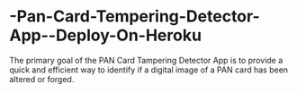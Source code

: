 # -Pan-Card-Tempering-Detector-App--Deploy-On-Heroku
The primary goal of the PAN Card Tampering Detector App is to provide a quick and efficient way to identify if a digital image of a PAN card has been altered or forged. 
